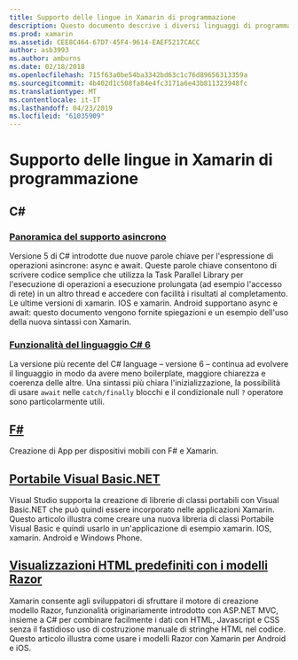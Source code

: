 ```yaml
---
title: Supporto delle lingue in Xamarin di programmazione
description: Questo documento descrive i diversi linguaggi di programmazione supportati da Xamarin. Viene descritto C#, F#, Visual Basic.NET portabile e i modelli Razor.
ms.prod: xamarin
ms.assetid: CEE8C464-67D7-45F4-9614-EAEF5217CACC
author: asb3993
ms.author: amburns
ms.date: 02/18/2018
ms.openlocfilehash: 715f63a0be54ba3342bd63c1c76d89656313359a
ms.sourcegitcommit: 4b402d1c508fa84e4fc3171a6e43b811323948fc
ms.translationtype: MT
ms.contentlocale: it-IT
ms.lasthandoff: 04/23/2019
ms.locfileid: "61035909"
---
```

# <a name="programming-language-support-in-xamarin"></a>Supporto delle lingue in Xamarin di programmazione

## <a name="c"></a>C# 

###  <a name="async-support-overviewcross-platformplatformasyncmd"></a>[Panoramica del supporto asincrono](~/cross-platform/platform/async.md)

Versione 5 di C# introdotte due nuove parole chiave per l'espressione di operazioni asincrone: async e await. Queste parole chiave consentono di scrivere codice semplice che utilizza la Task Parallel Library per l'esecuzione di operazioni a esecuzione prolungata (ad esempio l'accesso di rete) in un altro thread e accedere con facilità i risultati al completamento. Le ultime versioni di xamarin. IOS e xamarin. Android supportano async e await: questo documento vengono fornite spiegazioni e un esempio dell'uso della nuova sintassi con Xamarin.

### <a name="c-6-language-featurescross-platformplatformcsharp-sixmd"></a>[Funzionalità del linguaggio C# 6](~/cross-platform/platform/csharp-six.md)

La versione più recente del C# language – versione 6 – continua ad evolvere il linguaggio in modo da avere meno boilerplate, maggiore chiarezza e coerenza delle altre. Una sintassi più chiara l'inizializzazione, la possibilità di usare `await` nelle `catch/finally` blocchi e il condizionale null `?` operatore sono particolarmente utili.

## <a name="ffsharpindexmd"></a>[F#](fsharp/index.md)

Creazione di App per dispositivi mobili con F# e Xamarin.

##  <a name="portable-visual-basicnetcross-platformplatformvisual-basicindexmd"></a>[Portabile Visual Basic.NET](~/cross-platform/platform/visual-basic/index.md)

Visual Studio supporta la creazione di librerie di classi portabili con Visual Basic.NET che può quindi essere incorporato nelle applicazioni Xamarin. Questo articolo illustra come creare una nuova libreria di classi Portabile Visual Basic e quindi usarlo in un'applicazione di esempio xamarin. IOS, xamarin. Android e Windows Phone.

##  <a name="building-html-views-using-razor-templatescross-platformplatformrazor-html-templatesindexmd"></a>[Visualizzazioni HTML predefiniti con i modelli Razor](~/cross-platform/platform/razor-html-templates/index.md)

Xamarin consente agli sviluppatori di sfruttare il motore di creazione modello Razor, funzionalità originariamente introdotto con ASP.NET MVC, insieme a C# per combinare facilmente i dati con HTML, Javascript e CSS senza il fastidioso uso di costruzione manuale di stringhe HTML nel codice.
Questo articolo illustra come usare i modelli Razor con Xamarin per Android e iOS.
